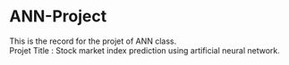 # ANN-Project
This is the record for the projet of ANN class.  
Projet Title : Stock market index prediction using artificial neural network.
